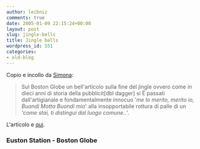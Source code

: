 ```yaml
---
author: leibniz
comments: true
date: 2005-01-09 22:15:24+00:00
layout: post
slug: jingle-bells
title: Jingle bells
wordpress_id: 551
categories:
- old-blog
---
```


Copio e incollo da [Simona](http://eustonstation.blogspot.com/2005_01_01_eustonstation_archive.html#110529912048394004): 




> 

> 
> Sul Boston Globe un bell'articolo sulla fine del jingle ovvero come
in dieci anni di storia della pubblicit[dbl dagger] si Ë passati dall'artigianale
e fondamentalmente innocuo '_me lo merito, merito io, Buondi Motta Buondi mio_' alla insopportabile rottura di palle di un _'come stai, ti distingui dal luogo comune.._'. 




L'articolo e [qui](http://www.boston.com/news/globe/living/articles/2005/01/09/the_irresistible_singable_stick_in_your_mindable_jingle_is_dead/).




### Euston Station - Boston Globe
